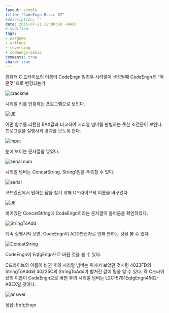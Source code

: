 ```yaml
---
layout: single
title: "CodeEngn Basic 07"
#description: ""
date: 2015-07-21 12:00:00 -0400
# modified: 
tags: 
- wargame
- writeup
- reversing
- codeengn-basic
comments: true
share: true
---
```


컴퓨터 C 드라이브의 이름이 CodeEngn 일경우 시리얼이 생성될때 CodeEngn은 "어떤것"으로 변경되는가

![crackme]({{site.url}}{{site.baseurl}}/assets/images/2015-07-21-CodeEngn-Basic-07/0.png)

시리얼 키를 인증하는 프로그램으로 보인다.

![JE]({{site.url}}{{site.baseurl}}/assets/images/2015-07-21-CodeEngn-Basic-07/1.png)

어떤 함수를 리턴한 EAX값과 비교하여 시리얼 넘버를 판별하는 듯한 조건문이 보인다. 프로그램을 실행시켜 경과를 보도록 한다.

![input]({{site.url}}{{site.baseurl}}/assets/images/2015-07-21-CodeEngn-Basic-07/2.png)

눈에 보이는 문자열을 넣었다.

![serial num]({{site.url}}{{site.baseurl}}/assets/images/2015-07-21-CodeEngn-Basic-07/3.png)

시리얼 넘버는 ConcatString, String1임을 추측할 수 있다.

![serial]({{site.url}}{{site.baseurl}}/assets/images/2015-07-21-CodeEngn-Basic-07/4.png)

코드엔진에서 원하는 답을 찾기 위해 C드라이브의 이름을 바꾸었다.

![JE]({{site.url}}{{site.baseurl}}/assets/images/2015-07-21-CodeEngn-Basic-07/5.png)

비어있던 ConcatString에 CodeEngn이라는 문자열이 들어옴을 확인하였다.

![StringToAdd]({{site.url}}{{site.baseurl}}/assets/images/2015-07-21-CodeEngn-Basic-07/6.png)

계속 실행시켜 보면, CodeEngn이 ADD연산자로 인해 변하는 것을 볼 수 있다.

![ConcatString]({{site.url}}{{site.baseurl}}/assets/images/2015-07-21-CodeEngn-Basic-07/7.png)

CodeEngn이 EqfgEngn으로 바뀐 것을 볼 수 있다.

C드라이브의 이름이 바뀐 후의 시리얼 넘버는 위에서 보았던 것처럼 4023FD의 StringToAdd와 40225C의 StringToAdd가 합쳐진 값이 됨을 알 수 있다. 즉 C드라이브의 이름이 CodeEngn으로 바뀐 후의 시리얼 넘버는 L2C-5781EqfgEngn4562-ABEX일 것이다.

![answer]({{site.url}}{{site.baseurl}}/assets/images/2015-07-21-CodeEngn-Basic-07/8.png)


정답: EqfgEngn